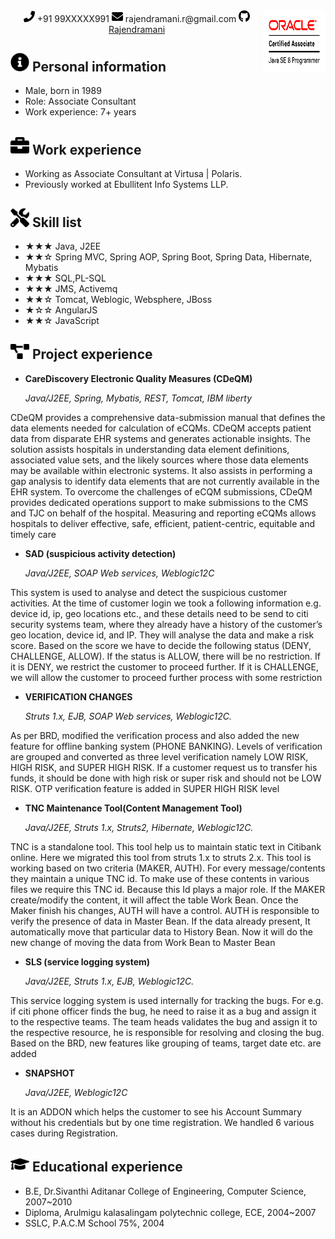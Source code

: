 <center>
<img align="right" width="100" height="100" src="assets/O_Java-SE-8-OCA-clr.gif">
     <div>
         <span>
             <img src="assets/phone-solid.svg" width="18px">
             +91 99XXXXX991
         </span>
         <span>
             <img src="assets/envelope-solid.svg" width="18px">
             rajendramani.r@gmail.com
         </span>
         <span>
             <img src="assets/github-brands.svg" width="18px">
             <a href="https://github.com/Rajendramani">Rajendramani</a>
         </span>
     </div>
 </center>

 ## <img src="assets/info-circle-solid.svg" width="30px"> Personal information 

 - Male, born in 1989
 - Role: Associate Consultant
 - Work experience: 7+ years
 
 ## <img src="assets/briefcase-solid.svg" width="30px"> Work experience

- Working as Associate Consultant at Virtusa | Polaris.
- Previously worked at Ebullitent Info Systems LLP.
 
 ## <img src="assets/tools-solid.svg" width="30px"> Skill list

- ★★★ Java, J2EE
- ★★☆ Spring MVC, Spring AOP, Spring Boot, Spring Data, Hibernate, Mybatis
- ★★★ SQL,PL-SQL
- ★★★ JMS, Activemq
- ★★☆ Tomcat, Weblogic, Websphere, JBoss
- ★☆☆ AngularJS
- ★★☆ JavaScript

## <img src="assets/project-diagram-solid.svg" width="30px"> Project experience

- **CareDiscovery Electronic Quality Measures (CDeQM)**

  *Java/J2EE, Spring, Mybatis, REST, Tomcat, IBM liberty*

CDeQM provides a comprehensive data-submission manual that defines the data elements needed for calculation of eCQMs. CDeQM accepts patient data from disparate EHR systems and generates actionable insights. The solution assists hospitals in understanding data element definitions, associated value sets, and the likely sources where those data elements may be available within electronic systems. It also assists in performing a gap analysis to identify data elements that are not currently available in the EHR system.
To overcome the challenges of eCQM submissions, CDeQM provides dedicated operations support to make submissions to the CMS and TJC on behalf of the hospital. Measuring and reporting eCQMs allows hospitals to deliver effective, safe, efficient, patient-centric, equitable and timely care

- **SAD (suspicious activity detection)**

  *Java/J2EE, SOAP Web services, Weblogic12C*

This system is used to analyse and detect the suspicious customer activities. At the time of customer login we took a following information e.g. device id, ip, geo locations etc., and these details need to be send to citi security systems team, where they already have a history of the customer’s geo location, device id, and IP. They will analyse the data and make a risk score. Based on the score we have to decide the following status (DENY, CHALLENGE, ALLOW). If the status is ALLOW, there will be no restriction. If it is DENY, we restrict the customer to proceed further. If it is CHALLENGE, we will allow the customer to proceed further process with some restriction

- **VERIFICATION CHANGES**

  *Struts 1.x, EJB, SOAP Web services, Weblogic12C.*

As per BRD, modified the verification process and also added the new feature for offline banking system (PHONE BANKING). Levels of verification are grouped and converted as three level verification namely LOW RISK, HIGH RISK, and SUPER HIGH RISK. If a customer request us to transfer his funds, it should be done with high risk or super risk and should not be LOW RISK. OTP verification feature is added in SUPER HIGH RISK level

- **TNC Maintenance Tool(Content Management Tool)**

  *Java/J2EE, Struts 1.x, Struts2, Hibernate, Weblogic12C.*

TNC is a standalone tool. This tool help us to maintain static text in Citibank online. Here we migrated this tool from struts 1.x to struts 2.x. This tool is working based on two criteria (MAKER, AUTH). For every message/contents they maintain a unique TNC id. To make use of these contents in various files we require this TNC id. Because this Id plays a major role. If the MAKER create/modify the content, it will affect the table Work Bean. Once the Maker finish his changes, AUTH will have a control. AUTH is responsible to verify the presence of data in Master Bean. If the data already present, It automatically move that particular data to History Bean. Now it will do the new change of moving the data from Work Bean to Master Bean

- **SLS (service logging system)**

  *Java/J2EE, Struts 1.x, EJB, Weblogic12C.*

This service logging system is used internally for tracking the bugs. For e.g. if citi phone officer finds the bug, he need to raise it as a bug and assign it to the respective teams. The team heads validates the bug and assign it to the respective resource, he is responsible for resolving and closing the bug. Based on the BRD, new features like grouping of teams, target date etc. are added

- **SNAPSHOT**

  *Java/J2EE, Weblogic12C*

It is an ADDON which helps the customer to see his Account Summary without his credentials but by one time registration. We handled 6 various cases during Registration.


## <img src="assets/graduation-cap-solid.svg" width="30px"> Educational experience

- B.E, Dr.Sivanthi Aditanar College of Engineering, Computer Science, 2007~2010
- Diploma, Arulmigu kalasalingam polytechnic college, ECE, 2004~2007
- SSLC, P.A.C.M School 75%, 2004

